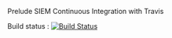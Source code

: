 Prelude SIEM Continuous Integration with Travis

Build status : [![Build Status](https://travis-ci.org/Prelude-SIEM-Contrib/Prelude-SIEM-ci.svg?branch=master)](https://travis-ci.org/Prelude-SIEM-Contrib/Prelude-SIEM-ci)
